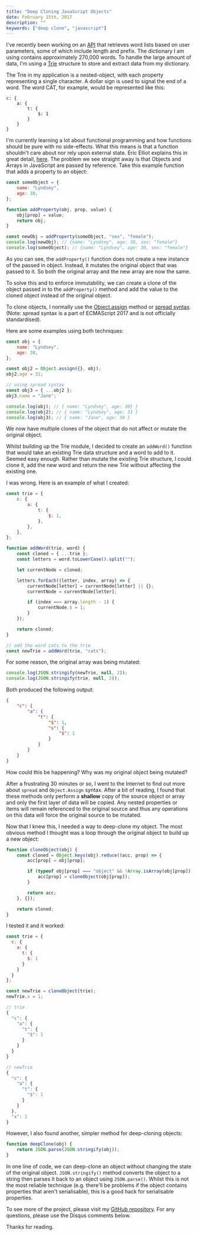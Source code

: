 ```yaml
---
title: "Deep Cloning JavaScript Objects"
date: February 15th, 2017
description: ""
keywords: ["deep clone", "javascript"]
---
```


I've recently been working on an [API](https://github.com/lyndseybrowning/wordapi.net) that retrieves word lists based on user parameters, some of which include length and prefix. The dictionary I am using contains approximately 270,000 words. To handle the large amount of data, I'm using a [Trie](https://en.wikipedia.org/wiki/Trie) structure to store and extract data from my dictionary.

The Trie in my application is a nested-object, with each property representing a single character. A dollar sign is used to signal the end of a word. The word CAT, for example, would be represented like this:

```
c: {
    a: {
        t: {
            $: 1
        }
    }
}
```

I'm currently learning a lot about functional programming and how functions should be pure with no side-effects. What this means is that a function shouldn't care about nor rely upon external state. Eric Elliot explains this in great detail, [here](https://medium.com/javascript-scene/master-the-javascript-interview-what-is-a-pure-function-d1c076bec976#.j4bw5uovd).
The problem we see straight away is that Objects and Arrays in JavaScript are passed by reference. Take this example function that adds a property to an object:

```javascript
const someObject = {
    name: "Lyndsey",
    age: 30,
};

function addProperty(obj, prop, value) {
    obj[prop] = value;
    return obj;
}

const newObj = addProperty(someObject, "sex", "female");
console.log(newObj); // {name: "Lyndsey", age: 30, sex: "female"}
console.log(someObject); // {name: "Lyndsey", age: 30, sex: "female"}
```

As you can see, the `addProperty()` function does not create a new instance of the passed in object. Instead, it mutates the original object that was passed to it. So both the original array and the new array are now the same.

To solve this and to enforce immutability, we can create a clone of the object passed in to the `addProperty()` method and add the value to the cloned object instead of the original object.

To clone objects, I normally use the [Object.assign](https://developer.mozilla.org/en/docs/Web/JavaScript/Reference/Global_Objects/Object/assign) method or [spread syntax](https://developer.mozilla.org/en-US/docs/Web/JavaScript/Reference/Operators/Spread_operator). (Note: spread syntax is a part of ECMAScript 2017 and is not officially standardised).

Here are some examples using both techniques:

```javascript
const obj = {
    name: "Lyndsey",
    age: 30,
};

const obj2 = Object.assign({}, obj);
obj2.age = 31;

// using spread syntax
const obj3 = { ...obj2 };
obj3.name = "Jane";

console.log(obj); // { name: "Lyndsey", age: 30} }
console.log(obj2); // { name: "Lyndsey", age: 31 }
console.log(obj3); // { name: "Jane", age: 30 }
```

We now have multiple clones of the object that do not affect or mutate the original object.

Whilst building up the Trie module, I decided to create an `addWord()` function that would take an existing Trie data structure and a word to add to it. Seemed easy enough. Rather than mutate the existing Trie structure, I could clone it, add the new word and return the new Trie without affecting the existing one.

I was wrong. Here is an example of what I created:

```javascript
const trie = {
    c: {
        a: {
            t: {
                $: 1,
            },
        },
    },
};

function addWord(trie, word) {
    const cloned = { ...trie };
    const letters = word.toLowerCase().split("");

    let currentNode = cloned;

    letters.forEach((letter, index, array) => {
        currentNode[letter] = currentNode[letter] || {};
        currentNode = currentNode[letter];

        if (index === array.length - 1) {
            currentNode.$ = 1;
        }
    });

    return cloned;
}

// add the word cats to the trie
const newTrie = addWord(trie, "cats");
```

For some reason, the original array was being mutated:

```javascript
console.log(JSON.stringify(newTrie, null, 2));
console.log(JSON.stringify(trie, null, 2));
```

Both produced the following output:

```json
{
    "c": {
        "a": {
            "t": {
                "$": 1,
                "s": {
                    "$": 1
                }
            }
        }
    }
}
```

How could this be happening? Why was my original object being mutated?

After a frustrating 30 minutes or so, I went to the Internet to find out more about `spread` and `Object.Assign` syntax. After a bit of reading, I found that these methods only perform a **shallow** copy of the source object or array and only the first layer of data will be copied. Any nested properties or items will remain referenced to the original source and thus any operations on this data will force the original source to be mutated.

Now that I knew this, I needed a way to deep-clone my object. The most obvious method I thought was a loop through the original object to build up a new object:

```javascript
function cloneObject(obj) {
    const cloned = Object.keys(obj).reduce((acc, prop) => {
        acc[prop] = obj[prop];

        if (typeof obj[prop] === "object" && !Array.isArray(obj[prop])) {
            acc[prop] = cloneObject(obj[prop]);
        }

        return acc;
    }, {});

    return cloned;
}
```

I tested it and it worked:

```javascript
const trie = {
  c: {
    a: {
      t: {
        $: 1
      }
    }
  }
};

const newTrie = cloneObject(trie);
newTrie.x = 1;

// trie
{
  "c": {
    "a": {
      "t": {
        "$": 1
      }
    }
  }
}

// newTrie
{
  "c": {
    "a": {
      "t": {
        "$": 1
      }
    }
  },
  "x": 1
}
```

However, I also found another, simpler method for deep-cloning objects:

```javascript
function deepClone(obj) {
    return JSON.parse(JSON.stringify(obj));
}
```

In one line of code, we can deep-clone an object without changing the state of the original object. `JSON.stringify()` method converts the object to a string then parses it back to an object using `JSON.parse()`. Whilst this is not the most reliable technique (e.g. there'll be problems if the object contains properties that aren't serialisable), this is a good hack for serialisable properties.

To see more of the project, please visit my [GitHub repository](https://github.com/lyndseybrowning/trie-prefix). For any questions, please use the Disqus comments below.

Thanks for reading.
